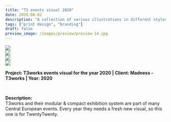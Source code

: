 ```yaml
---
title: "T3 events visual 2020"
date: 2020-06-02
description: "A collection of various illustrations in different styles and techniques."
tags: ["print design", "branding"]
draft: false
preview_image: /images/preview/preview-14.jpg
---
```




<div class="col-adapt-single col">

<div class="row-adapt-double row" style="margin: 0 !important;">
<div class="col mr-2" style="padding: 0 !important;">
<img class="my-2" src="/images/print-design-branding-madness-t3-events-2020/content-print-design-branding-madness-t3-events-02.jpg">
</div>
<div class="col ml-2" style="padding: 0 !important;">
<img class="my-2" src="/images/print-design-branding-madness-t3-events-2020/content-print-design-branding-madness-t3-events-03.jpg">
</div>
</div>

<div class="row-adapt-double row" style="margin: 0 !important;">
<div class="col mr-2" style="padding: 0 !important;">
<img class="my-2" src="/images/print-design-branding-madness-t3-events-2020/content-print-design-branding-madness-t3-events-04.jpg">
</div>
<div class="col ml-2" style="padding: 0 !important;">
<img class="my-2" src="/images/print-design-branding-madness-t3-events-2020/content-print-design-branding-madness-t3-events-05.jpg">
</div>
</div>


</div>


<div class="col-adapt-single col" style="margin-bottom: 5rem !important;">

	
**Project: T3works events visual for the year 2020 | Client: Madness - T3works  | Year: 2020**

<br>

**Description:**
<br>
T3works and their modular & compact exhibition system are part of many Central European events. Every year they needs a fresh new visual, so this one is for TwentyTwenty.

</div>

